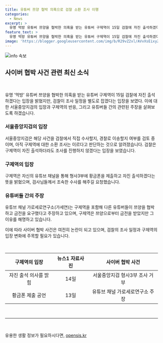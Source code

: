 ```yaml
---
title: 유튜버 쯔양 협박 의혹으로 검찰 소환 조사 이행
categories:
  - News
excerpt: >
  유명 먹방 유튜버 쯔양을 협박한 의혹을 받는 유튜버 구제역이 15일 검찰에 자진 출석하겠다는 입장을 밝혔지만, 검찰은 별도의 조사 일정을 잡겠다는 입장을 보였다. 서울중앙지검은 해당 사건을 검찰에서 직접 수사할지, 경찰로 이송할지 여부를 검토 중이며, 구제역이 자진 출석하더라도 조사를 진행하지 않겠다는 의미로 전해졌다. 이에 대한 관심이 뜨겁게 쏠리고 있다.
feature_text: >
  유명 먹방 유튜버 쯔양을 협박한 의혹을 받는 유튜버 구제역이 15일 검찰에 자진 출석하겠다는 입장을 밝혔지만, 검찰은 별도의 조사 일정을 잡겠다는 입장을 보였다. 서울중앙지검은 해당 사건을 검찰에서 직접 수사할지, 경찰로 이송할지 여부를 검토 중이며, 구제역이 자진 출석하더라도 조사를 진행하지 않겠다는 의미로 전해졌다. 이에 대한 관심이 뜨겁게 쏠리고 있다.
image: 'https://blogger.googleusercontent.com/img/b/R29vZ2xl/AVvXsEixyZcFfHzMRdzZMjFBmAUKJYCLCGyLL1o632UiGVXcaFdKo_bkvkuCioo0uUKlGfBVcT3P84aROyZIXSBEx3Aw5nCQ3pTgDom1WDC4m8eifvWiAmWEEVb4x6G_l8C0QH225ldMjyaFvpxGEBGNO37VmDTDMHGhJPq73UglMfDca1-0aw/s1600/blogspot.png'
---
```


<p><img src="https://blogger.googleusercontent.com/img/b/R29vZ2xl/AVvXsEixyZcFfHzMRdzZMjFBmAUKJYCLCGyLL1o632UiGVXcaFdKo_bkvkuCioo0uUKlGfBVcT3P84aROyZIXSBEx3Aw5nCQ3pTgDom1WDC4m8eifvWiAmWEEVb4x6G_l8C0QH225ldMjyaFvpxGEBGNO37VmDTDMHGhJPq73UglMfDca1-0aw/s1600/blogspot.png" alt="info 속보" /></p>

<h2 data-ke-size="size26">사이버 협박 사건 관련 최신 소식</h2>

<p data-ke-size="size16">&nbsp;</p>

<p>유명 '먹방' 유튜버 쯔양을 협박한 의혹을 받는 유튜버 구제역이 15일 검찰에 자진 출석하겠다는 입장을 밝혔지만, 검찰이 조사 일정을 별도로 잡겠다는 입장을 보였다. 이에 대한 서울중앙지검의 입장과 구제역의 반응, 그리고 유튜버들 간의 관련된 주장을 살펴보도록 하겠습니다.</p>

<h3><b>서울중앙지검의 입장</b></h3>

<p data-ke-size="size16">서울중앙지검은 해당 사건을 검찰에서 직접 수사할지, 경찰로 이송할지 여부를 검토 중이며, 아직 구제역에 대한 소환 조사는 이르다고 판단하는 것으로 알려졌습니다. 검찰은 구제역이 자진 출석하더라도 조사를 진행하지 않겠다는 입장을 보였습니다.</p>

<h3><b>구제역의 입장</b></h3>

<p data-ke-size="size16">구제역은 자신의 유튜브 채널을 통해 형사3부에 황금폰을 제출하고 자진 출석하겠다는 뜻을 밝혔으며, 검사님들께서 조속한 수사를 해주길 요청했습니다.</p>

<h3><b>유튜버들 간의 주장</b></h3>

<p data-ke-size="size16">유튜브 채널 가로세로연구소(가세연)는 구제역을 포함해 다른 유튜버들이 쯔양을 협박하고 금전을 요구했다고 주장하고 있으며, 구제역은 쯔양으로부터 금전을 받았지만 그 이유를 해명하고 있습니다.</p>

<p>이에 따라 사이버 협박 사건은 여전히 논란이 되고 있으며, 검찰의 조사 일정과 구제역의 입장 변화에 주목할 필요가 있습니다. <p data-ke-size="size16">&nbsp;</p></p>

<table>
    <thead>
        <tr>
            <th style="text-align: center;">구제역의 입장</th>
            <th style="text-align: center;">뉴스1 자료사진</th>
            <th style="text-align: center;">사이버 협박 사건</th>
        </tr>
    </thead>
    <tbody>
        <tr>
            <td style="text-align: center;">자진 출석 의사를 밝힘</td>
            <td style="text-align: center;">14일</td>
            <td style="text-align: center;">서울중앙지검 형사3부 조사 거부</td>
        </tr>
        <tr>
            <td style="text-align: center;">황금폰 제출 공언</td>
            <td style="text-align: center;">13일</td>
            <td style="text-align: center;">유튜브 채널 가로세로연구소 주장</td>
        </tr>
    </tbody>
</table>

<p data-ke-size="size16">&nbsp;</p>

<hr>

<p data-ke-size="size16">&nbsp;</p>
유용한 생활 정보가 필요하시다면, <a href="https://opensis.kr" rel="dofollow">opensis.kr</a>


